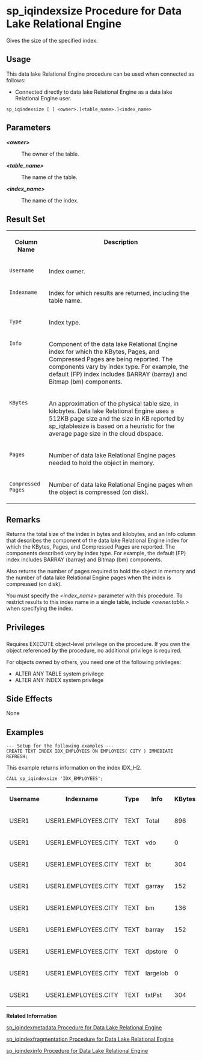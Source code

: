 <!-- loioa5ad8fe784f21015bda0e710013b6646 -->

# sp\_iqindexsize Procedure for Data Lake Relational Engine

Gives the size of the specified index.



<a name="loioa5ad8fe784f21015bda0e710013b6646__section_p4t_vqn_14b"/>

## Usage

This data lake Relational Engine procedure can be used when connected as follows:

-   Connected directly to data lake Relational Engine as a data lake Relational Engine user.



```
sp_iqindexsize [ [ <owner>.]<table_name>.]<index_name>
```



<a name="loioa5ad8fe784f21015bda0e710013b6646__sp_iqindexsize_parm1"/>

## Parameters


<dl>
<dt><b>

*<owner\>*

</b></dt>
<dd>

The owner of the table.



</dd><dt><b>

*<table\_name\>*

</b></dt>
<dd>

The name of the table.



</dd><dt><b>

*<index\_name\>*

</b></dt>
<dd>

The name of the index.



</dd>
</dl>



<a name="loioa5ad8fe784f21015bda0e710013b6646__sp_iqindexsize_returns1"/>

## Result Set


<table>
<tr>
<th valign="top">

Column Name

</th>
<th valign="top">

Description

</th>
</tr>
<tr>
<td valign="top">

`Username`

</td>
<td valign="top">

Index owner.

</td>
</tr>
<tr>
<td valign="top">

`Indexname`

</td>
<td valign="top">

Index for which results are returned, including the table name.

</td>
</tr>
<tr>
<td valign="top">

`Type`

</td>
<td valign="top">

Index type.

</td>
</tr>
<tr>
<td valign="top">

`Info`

</td>
<td valign="top">

Component of the data lake Relational Engine index for which the KBytes, Pages, and Compressed Pages are being reported. The components vary by index type. For example, the default \(FP\) index includes BARRAY \(barray\) and Bitmap \(bm\) components.

</td>
</tr>
<tr>
<td valign="top">

`KBytes`

</td>
<td valign="top">

An approximation of the physical table size, in kilobytes. Data lake Relational Engine uses a 512KB page size and the size in KB reported by sp\_iqtablesize is based on a heuristic for the average page size in the cloud dbspace.

</td>
</tr>
<tr>
<td valign="top">

`Pages`

</td>
<td valign="top">

Number of data lake Relational Engine pages needed to hold the object in memory.

</td>
</tr>
<tr>
<td valign="top">

`Compressed Pages`

</td>
<td valign="top">

Number of data lake Relational Engine pages when the object is compressed \(on disk\).

</td>
</tr>
</table>



<a name="loioa5ad8fe784f21015bda0e710013b6646__sp_iqindexsize_remarks1"/>

## Remarks

Returns the total size of the index in bytes and kilobytes, and an Info column that describes the component of the data lake Relational Engine index for which the KBytes, Pages, and Compressed Pages are reported. The components described vary by index type. For example, the default \(FP\) index includes BARRAY \(barray\) and Bitmap \(bm\) components.

Also returns the number of pages required to hold the object in memory and the number of data lake Relational Engine pages when the index is compressed \(on disk\).

You must specify the *<index\_name\>* parameter with this procedure. To restrict results to this index name in a single table, include *<owner.table.\>* when specifying the index.



<a name="loioa5ad8fe784f21015bda0e710013b6646__sp_iqindexsize_priv1"/>

## Privileges



### 

Requires EXECUTE object-level privilege on the procedure. If you own the object referenced by the procedure, no additional privilege is required.

For objects owned by others, you need one of the following privileges:

-   ALTER ANY TABLE system privilege
-   ALTER ANY INDEX system privilege



<a name="loioa5ad8fe784f21015bda0e710013b6646__sp_iqindexsize_sideeffects1"/>

## Side Effects

None



<a name="loioa5ad8fe784f21015bda0e710013b6646__sp_iqindexsize_examples1"/>

## Examples

```
--- Setup for the following examples ---
CREATE TEXT INDEX IDX_EMPLOYEES ON EMPLOYEES( CITY ) IMMEDIATE REFRESH;
```

This example returns information on the index IDX\_H2.

```
CALL sp_iqindexsize 'IDX_EMPLOYEES';
```


<table>
<tr>
<th valign="top">

Username

</th>
<th valign="top">

Indexname

</th>
<th valign="top">

Type

</th>
<th valign="top">

Info

</th>
<th valign="top">

KBytes

</th>
<th valign="top">

Pages

</th>
<th valign="top">

CompressedPages

</th>
</tr>
<tr>
<td valign="top">

USER1

</td>
<td valign="top">

USER1.EMPLOYEES.CITY

</td>
<td valign="top">

TEXT

</td>
<td valign="top">

Total

</td>
<td valign="top">

896

</td>
<td valign="top">

12

</td>
<td valign="top">

6

</td>
</tr>
<tr>
<td valign="top">

USER1

</td>
<td valign="top">

USER1.EMPLOYEES.CITY

</td>
<td valign="top">

TEXT

</td>
<td valign="top">

vdo

</td>
<td valign="top">

0

</td>
<td valign="top">

0

</td>
<td valign="top">

0

</td>
</tr>
<tr>
<td valign="top">

USER1

</td>
<td valign="top">

USER1.EMPLOYEES.CITY

</td>
<td valign="top">

TEXT

</td>
<td valign="top">

bt

</td>
<td valign="top">

304

</td>
<td valign="top">

4

</td>
<td valign="top">

2

</td>
</tr>
<tr>
<td valign="top">

USER1

</td>
<td valign="top">

USER1.EMPLOYEES.CITY

</td>
<td valign="top">

TEXT

</td>
<td valign="top">

garray

</td>
<td valign="top">

152

</td>
<td valign="top">

2

</td>
<td valign="top">

1

</td>
</tr>
<tr>
<td valign="top">

USER1

</td>
<td valign="top">

USER1.EMPLOYEES.CITY

</td>
<td valign="top">

TEXT

</td>
<td valign="top">

bm

</td>
<td valign="top">

136

</td>
<td valign="top">

2

</td>
<td valign="top">

1

</td>
</tr>
<tr>
<td valign="top">

USER1

</td>
<td valign="top">

USER1.EMPLOYEES.CITY

</td>
<td valign="top">

TEXT

</td>
<td valign="top">

barray

</td>
<td valign="top">

152

</td>
<td valign="top">

2

</td>
<td valign="top">

1

</td>
</tr>
<tr>
<td valign="top">

USER1

</td>
<td valign="top">

USER1.EMPLOYEES.CITY

</td>
<td valign="top">

TEXT

</td>
<td valign="top">

dpstore

</td>
<td valign="top">

0

</td>
<td valign="top">

0

</td>
<td valign="top">

0

</td>
</tr>
<tr>
<td valign="top">

USER1

</td>
<td valign="top">

USER1.EMPLOYEES.CITY

</td>
<td valign="top">

TEXT

</td>
<td valign="top">

largelob

</td>
<td valign="top">

0

</td>
<td valign="top">

0

</td>
<td valign="top">

0

</td>
</tr>
<tr>
<td valign="top">

USER1

</td>
<td valign="top">

USER1.EMPLOYEES.CITY

</td>
<td valign="top">

TEXT

</td>
<td valign="top">

txtPst

</td>
<td valign="top">

304

</td>
<td valign="top">

4

</td>
<td valign="top">

2

</td>
</tr>
</table>

**Related Information**  


[sp\_iqindexmetadata Procedure for Data Lake Relational Engine](sp-iqindexmetadata-procedure-for-data-lake-relational-engine-a5ad0e4.md "Displays index metadata for a given index.")

[sp\_iqindexfragmentation Procedure for Data Lake Relational Engine](sp-iqindexfragmentation-procedure-for-data-lake-relational-engine-a5ac10a.md "Reports information about the percentage of page space taken up within the B-trees, garrays, and bitmap structures in data lake Relational Engine indexes.")

[sp\_iqindexinfo Procedure for Data Lake Relational Engine](sp-iqindexinfo-procedure-for-data-lake-relational-engine-a5ac909.md "Displays the number of blocks (objects) used per index per main dbspace for a given object. If the object resides on several dbspaces, sp_iqindexinfo returns the space used in all dbspaces, as shown in the example.")


